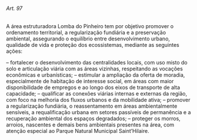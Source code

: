 
###### Art. 97
A área estruturadora Lomba do Pinheiro tem por objetivo promover o ordenamento territorial, a regularização fundiária e a preservação ambiental, assegurando o equilíbrio entre desenvolvimento urbano, qualidade de vida e proteção dos ecossistemas, mediante as seguintes ações:

– fortalecer o desenvolvimento das centralidades locais, com uso misto do solo e articulação viária com as áreas vizinhas, respeitando as vocações econômicas e urbanísticas;
– estimular a ampliação da oferta de moradia, especialmente de habitação de interesse social, em áreas com maior disponibilidade de empregos e ao longo dos eixos de transporte de alta capacidade;
– qualificar as conexões viárias internas e externas da região, com foco na melhoria dos fluxos urbanos e da mobilidade ativa;
– promover a regularização fundiária, o reassentamento em áreas ambientalmente sensíveis, a requalificação urbana em setores passíveis de permanência e a recuperação ambiental dos espaços degradados;
– proteger os morros, arroios, nascentes e demais bens ambientais presentes na área, com atenção especial ao Parque Natural Municipal Saint’Hilaire.

